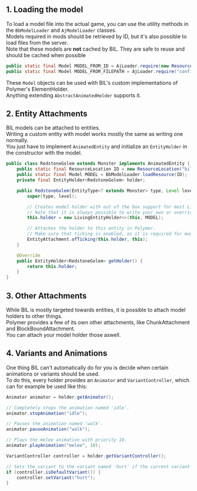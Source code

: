 ## 1. Loading the model
To load a model file into the actual game, you can use the utility methods in the `BbModelLoader` and `AjModelLoader` classes.\
Models required in mods should be retrieved by ID, but it's also possible to load files from the server.\
Note that these models are **not** cached by BIL. They are safe to reuse and should be cached when possible
```java
public static final Model MODEL_FROM_ID = AjLoader.require(new ResourceLocation("namespace", "path"));
public static final Model MODEL_FROM_FILEPATH = AjLoader.require("config/models/example.json");
```
These `Model` objects can be used with BIL's custom implementations of Polymer's ElementHolder.\
Anything extending `AbstractAnimatedHolder` supports it.

## 2. Entity Attachments
BIL models can be attached to entities.\
Writing a custom entity with model works mostly the same as writing one normally.\
You just have to implement `AnimatedEntity` and initialize an `EntityHolder` in the constructor with the model.


```java
public class RedstoneGolem extends Monster implements AnimatedEntity {
    public static final ResourceLocation ID = new ResourceLocation("bil", "redstone_golem");
    public static final Model MODEL = BbModelLoader.loadResource(ID);
    private final EntityHolder<RedstoneGolem> holder;

    public RedstoneGolem(EntityType<? extends Monster> type, Level level) {
        super(type, level);

        // Creates model holder with out of the box support for most LivingEntity features.
        // Note that it is always possible to write your own or override some of their methods.
        this.holder = new LivingEntityHolder<>(this, MODEL);

        // Attaches the holder to this entity in Polymer.
        // Make sure that ticking is enabled, as it is required for model updates.
        EntityAttachment.ofTicking(this.holder, this);
    }

    @Override
    public EntityHolder<RedstoneGolem> getHolder() {
        return this.holder;
    }
}
```

## 3. Other Attachments
While BIL is mostly targeted towards entities, it is possible to attach model holders to other things.\
Polymer provides a few of its own other attachments, like ChunkAttachment and BlockBoundAttachment.\
You can attach your model holder those aswell.

## 4. Variants and Animations
One thing BIL can't automatically do for you is decide when certain animations or variants should be used.\
To do this, every holder provides an `Animator` and `VariantController`, which can for example be used like this:

```java
Animator animator = holder.getAnimator();

// Completely stops the animation named 'idle'.
animator.stopAnimation("idle");

// Pauses the animation named 'walk'.
animator.pauseAnimation("walk");

// Plays the melee animation with priority 10.
animator.playAnimation("melee", 10); 

VariantController controller = holder.getVariantController();

// Sets the variant to the variant named 'hurt' if the current variant is default.
if (controller.isDefaultVariant()) {
    controller.setVariant("hurt");
}
```